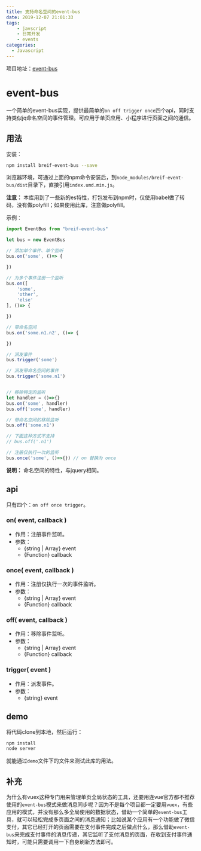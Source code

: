 ```yaml
---
title: 支持命名空间的event-bus
date: 2019-12-07 21:01:33
tags: 
    - javscript
    - 日常开发
    - events
categories:
  - Javascript
---
```


项目地址：[event-bus](https://github.com/liuyunzhuge/event-bus)

# event-bus

一个简单的event-bus实现，提供最简单的`on off trigger once`四个api，同时支持类似jq命名空间的事件管理。可应用于单页应用、小程序进行页面之间的通信。

<!-- more -->

## 用法
安装：
```bash
npm install breif-event-bus --save
```
浏览器环境，可通过上面的npm命令安装后，到`node_modules/breif-event-bus/dist`目录下，直接引用`index.umd.min.js`。

**注意：** 本库用到了一些新的es特性，打包发布到npm时，仅使用babel做了转码，没有做polyfill；如果使用此库，注意做polyfill。

示例：
```js
import EventBus from "breif-event-bus"

let bus = new EventBus 

// 添加单个事件、单个监听
bus.on('some', ()=> {

})

// 为多个事件注册一个监听
bus.on([
    'some',
    'other',
    'else'
], ()=> {

})

// 带命名空间
bus.on('some.n1.n2', ()=> {

})

// 派发事件
bus.trigger('some')

// 派发带命名空间的事件
bus.trigger('some.n1')


// 移除特定的监听
let handler = ()=>{}
bus.on('some', handler)
bus.off('some', handler)

// 带命名空间的移除监听
bus.off('some.n1')

// 下面这种方式不支持
// bus.off('.n1') 

// 注册仅执行一次的监听
bus.once('some', ()=>{}) // on 替换为 once

```
**说明：** 命名空间的特性，与jquery相同。

## api
只有四个：`on off once trigger`。

### on( event, callback )
- 作用：注册事件监听。
- 参数：
    - {string | Array<string>} event
    - {Function} callback

### once( event, callback )
- 作用：注册仅执行一次的事件监听。
- 参数：
    - {string | Array<string>} event
    - {Function} callback

### off( event, callback )
- 作用：移除事件监听。
- 参数：
    - {string | Array<string>} event
    - {Function} callback

### trigger( event )
- 作用：派发事件。
- 参数：
    - {string} event

## demo
将代码clone到本地，然后运行：
```bash
npm install
node server
```
就能通过`demo`文件下的文件来测试此库的用法。

## 补充
为什么有vuex这种专门用来管理单页全局状态的工具，还要用连vue官方都不推荐使用的`event-bus`模式来做消息同步呢？因为不是每个项目都一定要用`vuex`，有些应用的模式，并没有那么多全局使用的数据状态，借助一个简单的`event-bus`工具，就可以轻松完成多页面之间的消息通知；比如说某个应用有一个功能做了微信支付，其它已经打开的页面需要在支付事件完成之后做点什么，那么借助`event-bus`来完成支付事件的消息传递，其它监听了支付消息的页面，在收到支付事件通知时，可能只需要调用一下自身刷新方法即可。